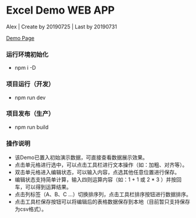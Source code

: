# Excel Demo WEB APP

Alex | Create by 20190725 | Last by 20190731

[Demo Page](https://alex-dmc.github.io/Excel-WEB-APP-Demo/dist/index.html "Demo")

### 运行环境初始化

- npm i -D

### 项目运行（开发）

- npm run dev

### 项目发布（生产）

- npm run build

### 操作说明

- 该Demo已置入初始演示数据，可直接查看数据展示效果。
- 点击单元格进行选中，可以点击工具栏进行文本操作（如：加粗、对齐等）。
- 双击单元格进入编辑状态，可以输入内容，点选其他任意位置进行保存。
- 编辑状态支持简单计算，输入四则运算内容（如：1 + 1 或 2 * 3 ）并按回车，可以得到运算结果。
- 点击列标签（A、B、C ...）切换排序列，点击工具栏排序按钮进行数据排序。
- 点击工具栏保存按钮可以将编辑后的表格数据保存到本地（目前暂只支持保存为csv格式）。
